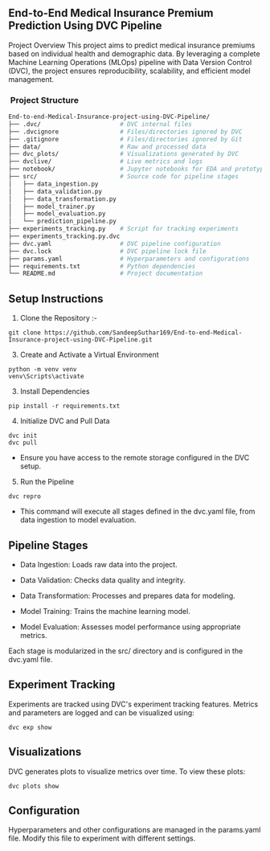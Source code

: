 ## End-to-End Medical Insurance Premium Prediction Using DVC Pipeline

Project Overview
This project aims to predict medical insurance premiums based on individual health and demographic data. By leveraging a complete Machine Learning Operations (MLOps) pipeline with Data Version Control (DVC), the project ensures reproducibility, scalability, and efficient model management.


### ​ Project Structure

```bash
End-to-end-Medical-Insurance-project-using-DVC-Pipeline/
├── .dvc/                      # DVC internal files
├── .dvcignore                 # Files/directories ignored by DVC
├── .gitignore                 # Files/directories ignored by Git
├── data/                      # Raw and processed data
├── dvc_plots/                 # Visualizations generated by DVC
├── dvclive/                   # Live metrics and logs
├── notebook/                  # Jupyter notebooks for EDA and prototyping
├── src/                       # Source code for pipeline stages
│   ├── data_ingestion.py
│   ├── data_validation.py
│   ├── data_transformation.py
│   ├── model_trainer.py
│   ├── model_evaluation.py
│   └── prediction_pipeline.py
├── experiments_tracking.py    # Script for tracking experiments
├── experiments_tracking.py.dvc
├── dvc.yaml                   # DVC pipeline configuration
├── dvc.lock                   # DVC pipeline lock file
├── params.yaml                # Hyperparameters and configurations
├── requirements.txt           # Python dependencies
└── README.md                  # Project documentation

```

##  Setup Instructions
1. Clone the Repository :-
   
```
git clone https://github.com/SandeepSuthar169/End-to-end-Medical-Insurance-project-using-DVC-Pipeline.git
```


3. Create and Activate a Virtual Environment

```
python -m venv venv
venv\Scripts\activate
```

3. Install Dependencies

```
pip install -r requirements.txt
```

4. Initialize DVC and Pull Data

```
dvc init
dvc pull
```
- Ensure you have access to the remote storage configured in the DVC setup.


5. Run the Pipeline

```
dvc repro
```
- This command will execute all stages defined in the dvc.yaml file, from data ingestion to model evaluation.

 ##  Pipeline Stages 
 - Data Ingestion: Loads raw data into the project.

- Data Validation: Checks data quality and integrity.

- Data Transformation: Processes and prepares data for modeling.

- Model Training: Trains the machine learning model.

- Model Evaluation: Assesses model performance using appropriate metrics.

Each stage is modularized in the src/ directory and is configured in the dvc.yaml file.



 ## Experiment Tracking
Experiments are tracked using DVC's experiment tracking features. Metrics and parameters are logged and can be visualized using:


`dvc exp show`

## Visualizations
DVC generates plots to visualize metrics over time. To view these plots:

`dvc plots show`

## Configuration
Hyperparameters and other configurations are managed in the params.yaml file. Modify this file to experiment with different settings.
